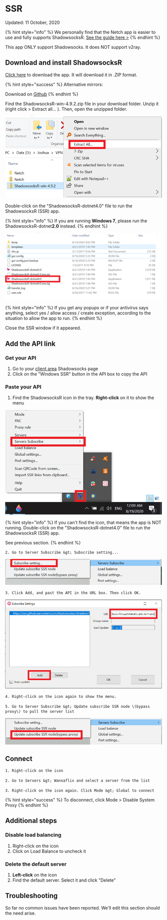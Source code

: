 # SSR

Updated: 11 October, 2020

{% hint style="info" %}
We personally find that the Netch app is easier to use and fully supports ShadowsocksR. [See the guide here &gt;](../v2ray-shadowsocks/netch-1.md)
{% endhint %}

This app ONLY support Shadowsocks. It does NOT support v2ray.

## Download and install ShadowsocksR

[Click here](https://wannaflix.net/dl.php?type=d&id=25) to download the app. It will download it in .ZIP format.

{% hint style="success" %}
Alternative mirrors:

Download on [Github](https://github.com/shadowsocksrr/shadowsocksr-csharp/releases) 
{% endhint %}

Find the ShadowsocksR-win-4.9.2.zip file in your download folder. Unzip it \(right click &gt; Extract all... \). Then, open the unzipped folder.

![](../../.gitbook/assets/ssr-extract.png)

Double-click on the "ShadowsocksR-dotnet4.0" file to run the ShadowsocksR \(SSR\) app.

{% hint style="info" %}
If you are running **Windows 7**, please run the ShadowsocksR-dotnet**2.0** instead.
{% endhint %}

![](../../.gitbook/assets/ssr-open.png)

{% hint style="info" %}
If you get any popups or if your antivirus says anything, select yes / allow access / create exception, according to the situation to allow the app to run.
{% endhint %}

Close the SSR window if it appeared.

## Add the API link

### Get your API

1. Go to your [client area](https://wannaflix.com/clientarea.php) Shadowsocks page
2. Click on the "Windows SSR" button in the API box to copy the API

### Paste your API

1. Find the ShadowsocksR icon in the tray. **Right-click** on it to show the menu

![](../../.gitbook/assets/ssr-sub-1.png)

{% hint style="info" %}
If you can't find the icon, that means the app is NOT running. Double-click on the "ShadowsocksR-dotnet4.0" file to run the ShadowsocksR \(SSR\) app.

See previous section.
{% endhint %}

    2. Go to Server Subscribe &gt; Subscribe setting...

![](../../.gitbook/assets/ssr-sub-2.png)

    3. Click Add, and past the API in the URL box. Then click OK.

![](../../.gitbook/assets/ssr-sub-add.png)

    4. Right-click on the icon again to show the menu. 

    5. Go to Server Subscribe &gt; Update subscribe SSR node \(bypass proxy\) to pull the server list

![](../../.gitbook/assets/ssr-sub-3.png)

## Connect

    1. Right-click on the icon

    2. Go to Servers &gt; Wannaflix and select a server from the list

    3. Right-click on the icon again. Click Mode &gt; Global to connect

{% hint style="success" %}
To disconnect, click Mode &gt; Disable System Proxy 
{% endhint %}

## Additional steps

### Disable load balancing

1. Right-click on the icon
2. Click on Load Balance to uncheck it

### Delete the default server

1. **Left-click** on the icon
2. Find the default server. Select it and click "Delete"

## Troubleshooting

So far no common issues have been reported. We'll edit this section should the need arise.

